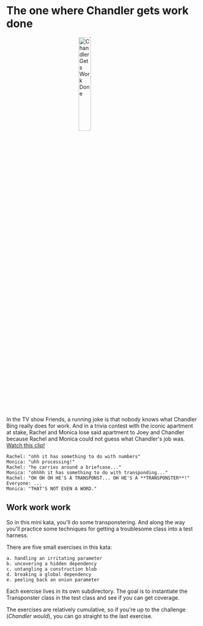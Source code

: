 # The one where Chandler gets work done
<img src="https://www.thewordfinder.com/friends-font-generator/image.php?action=generate-image&logo_text=CHANDLER+GETS+WORK+DONE&bg_color=%23000000&background=1&text_color=%23ffffff&dots=1&dots_color_1=%23cb150e&dots_color_2=%230000ff&dots_color_3=%23fdc938&dots_color_4=%23cb150e&dots_color_5=%23fdc938&dots_color_6=%230000ff&dots_color_7=%23cb150e&dots_color_8=%2336cffb&dots_color_9=%23fdc938&dots_color_10=%23cb150e&dots_color_11=%23fdc938&dots_color_12=%230000ff&dots_color_13=%23cb150e&dots_color_14=%230000ff&dots_color_15=%23fdc938&dots_color_16=%23cb150e&c=1635442228"
     alt="Chandler Gets Work Done"
     style="display: block; margin-right: auto; margin-left: auto; width: 25%" />



In the TV show Friends, a running joke is that nobody knows what Chandler Bing really does for work. And in a trivia contest with the iconic apartment at stake, Rachel and Monica lose said apartment to Joey and Chandler because Rachel and Monica could not guess what Chandler's job was. 
[Watch this clip!](https://www.youtube.com/watch?v=uYM1uQ7QrTc)

    Rachel: "ohh it has something to do with numbers"
    Monica: "uhh processing!"
    Rachel: "he carries around a briefcase..."
    Monica: "ohhhh it has something to do with transponding..."
    Rachel: "OH OH OH HE'S A TRANSPONST... OH HE'S A **TRANSPONSTER**!"
    Everyone: ...
    Monica: "THAT'S NOT EVEN A WORD."




## Work work work

So in this mini kata, you'll do some transponstering. And along the way you'll practice some techniques for getting a troublesome class into a test harness.

There are five small exercises in this kata:

    a. handling an irritating parameter
    b. uncovering a hidden dependency
    c. untangling a construction blob
    d. breaking a global dependency
    e. peeling back an onion parameter


Each exercise lives in its own subdirectory. The goal is to instantiate the Transponster class in the test class and see if you can get coverage. 

The exercises are relatively cumulative, so if you're up to the challenge (_Chandler would_), you can go straight to the last exercise. 